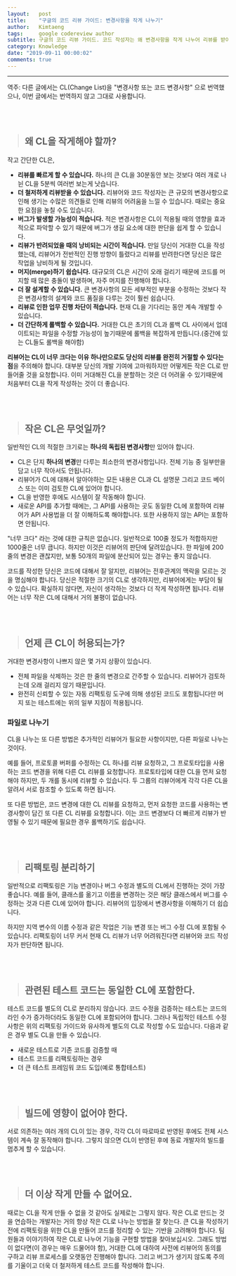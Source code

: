 ```yaml
---
layout:   post
title:    "구글의 코드 리뷰 가이드: 변경사항을 작게 나누기"
author:   Kimtaeng
tags: 	  google codereview author
subtitle: 구글의 코드 리뷰 가이드. 코드 작성자는 왜 변경사항을 작게 나누어 리뷰를 받아야 할까?
category: Knowledge
date: "2019-09-11 00:00:02"
comments: true
---
```


<hr/>

<div class="post_comments">역주: 다른 글에서는 CL(Change List)을 "변경사항 또는 코드 변경사항" 으로 번역했으나,
이번 글에서는 번역하지 않고 그대로 사용합니다.</div>

<br/><br/>

> ## 왜 CL을 작게해야 할까?

작고 간단한 CL은,

- **리뷰를 빠르게 할 수 있습니다.** 하나의 큰 CL을 30분동안 보는 것보다 여러 개로 나뉜 CL을 5분씩 여러번 보는게 낫습니다.
- **더 철저하게 리뷰받을 수 있습니다.** 리뷰어와 코드 작성자는 큰 규모의 변경사항으로 인해 생기는 수많은 의견들로 인해 리뷰의
어려움을 느낄 수 있습니다. 때로는 중요한 요점을 놓칠 수도 있습니다.
- **버그가 발생할 가능성이 적습니다.** 적은 변경사항은 CL이 적용될 때의 영향을 효과적으로 파악할 수 있기 때문에 버그가
생길 요소에 대한 판단을 쉽게 할 수 있습니다.
- **리뷰가 반려되었을 때의 낭비되는 시간이 적습니다.** 만일 당신이 거대한 CL을 작성했는데, 리뷰어가 전반적인 진행 방향이
틀렸다고 리뷰를 반려한다면 당신은 많은 작업을 낭비하게 될 것입니다.
- **머지(merge)하기 쉽습니다.** 대규모의 CL은 시간이 오래 걸리기 때문에 코드를 머지할 때 많은 충돌이 발생하며,
자주 머지를 진행해야 합니다.
- **더 잘 설계할 수 있습니다.** 큰 변경사항의 모든 세부적인 부분을 수정하는 것보다 작은 변경사항의 설계와 코드 품질을
다루는 것이 훨씬 쉽습니다.
- **리뷰로 인한 업무 진행 차단이 적습니다.** 현재 CL을 기다리는 동안 계속 개발할 수 있습니다.
- **더 간단하게 롤백할 수 있습니다.** 거대한 CL은 초기의 CL과 롤백 CL 사이에서 업데이트되는 파일을 수정할 가능성이 높기때문에
롤백을 복잡하게 만듭니다.(중간에 있는 CL들도 롤백을 해야함)

**리뷰어는 CL이 너무 크다는 이유 하나만으로도 당신의 리뷰를 완전히 거절할 수 있다는 점**을 주의해야 합니다. 대부분 당신의
개발 기여에 고마워하지만 어떻게든 작은 CL로 만들어줄 것을 요청합니다. 이미 거대해진 CL을 분할하는 것은 더 어려울 수 있기때문에
처음부터 CL을 작게 작성하는 것이 더 좋습니다.

<br/><br/>

> ## 작은 CL은 무엇일까?

일반적인 CL의 적절한 크기로는 **하나의 독립된 변경사항**만 있어야 합니다.

- CL은 단지 **하나의 변경**만 다루는 최소한의 변경사항입니다. 전체 기능 중 일부만을 담고 너무 작아서도 안됩니다.
- 리뷰어가 CL에 대해서 알아야하는 모든 내용은 CL과 CL 설명문 그리고 코드 베이스 또는 이미 검토한 CL에 있어야 합니다.
- CL을 반영한 후에도 시스템이 잘 작동해야 합니다.
- 새로운 API를 추가할 때에는, 그 API를 사용하는 곳도 동일한 CL에 포함하여 리뷰어가 API 사용법을 더 잘 이해하도록 해야합니다.
또한 사용하지 않는 API는 포함하면 안됩니다.

"너무 크다" 라는 것에 대한 규칙은 없습니다. 일반적으로 100줄 정도가 적합하지만 1000줄은 너무 큽니다. 하지만 이것은 리뷰어의
판단에 달려있습니다. 한 파일에 200줄의 변경은 괜찮지만, 보통 50개의 파일에 분산되어 있는 경우는 좋지 않습니다.

코드를 작성한 당신은 코드에 대해서 잘 알지만, 리뷰어는 전후관계의 맥락을 모르는 것을 명심해야 합니다. 당신은 적절한 크기의
CL로 생각하지만, 리뷰어에게는 부담이 될 수 있습니다. 확실하지 않다면, 자신이 생각하는 것보다 더 작게 작성하면 됩니다.
리뷰어는 너무 작은 CL에 대해서 거의 불평이 없습니다.

<br/><br/>

> ## 언제 큰 CL이 허용되는가?

거대한 변경사항이 나쁘지 않은 몇 가지 상황이 있습니다.

- 전체 파일을 삭제하는 것은 한 줄의 변경으로 간주할 수 있습니다. 리뷰어가 검토하는데 오래 걸리지 않기 때문입니다.
- 완전히 신뢰할 수 있는 자동 리팩토링 도구에 의해 생성된 코드도 포함됩니다만 머지 또는 테스트에는 위의 일부 지침이 적용됩니다.

### 파일로 나누기

CL을 나누는 또 다른 방법은 추가적인 리뷰어가 필요한 사항이지만, 다른 파일로 나누는 것이다.

예를 들어, 프로토콜 버퍼를 수정하는 CL 하나를 리뷰 요청하고, 그 프로토타입을 사용하는 코드 변경을 위해 다른 CL 리뷰를 요청합니다.
프로토타입에 대한 CL을 먼저 요청해야 하지만, 두 개를 동시에 리뷰할 수 있습니다. 두 그룹의 리뷰어에게 각각 다른 CL을 알려서
서로 참조할 수 있도록 하면 됩니다.

또 다른 방법은, 코드 변경에 대한 CL 리뷰를 요청하고, 먼저 요청한 코드를 사용하는 변경사항이 담긴 또 다른 CL 리뷰를 요청합니다.
이는 코드 변경보다 더 빠르게 리뷰가 반영될 수 있기 때문에 필요한 경우 롤백하기도 쉽습니다.  

<br/><br/>

> ## 리팩토링 분리하기

일반적으로 리팩토링은 기능 변경이나 버그 수정과 별도의 CL에서 진행하는 것이 가장 좋습니다. 예를 들어, 클래스를 옮기고 이름을
변경하는 것은 해당 클래스에서 버그를 수정하는 것과 다른 CL에 있어야 합니다. 리뷰어의 입장에서 변경사항을 이해하기 더 쉽습니다.

하지만 지역 변수의 이름 수정과 같은 작업은 기능 변경 또는 버그 수정 CL에 포함될 수 있습니다. 리팩토링이 너무 커서 현재 CL
리뷰가 너무 어려워진다면 리뷰어와 코드 작성자가 판단하면 됩니다. 

<br/><br/>

> ## 관련된 테스트 코드는 동일한 CL에 포함한다.

테스트 코드를 별도의 CL로 분리하지 않습니다. 코드 수정을 검증하는 테스트는 코드의 라인 수가 증가하더라도 동일한 CL에
포함되어야 합니다. 그러나 독립적인 테스트 수정사항은 위의 리팩토링 가이드와 유사하게 별도의 CL로 작성할 수도 있습니다.
다음과 같은 경우 별도 CL을 만들 수 있습니다.

- 새로운 테스트로 기존 코드를 검증할 때
- 테스트 코드를 리팩토링하는 경우
- 더 큰 테스트 프레임워 코드 도입(예로 통합테스트) 

<br/><br/>

> ## 빌드에 영향이 없어야 한다.

서로 의존하는 여러 개의 CL이 있는 경우, 각각 CL이 따로따로 반영된 후에도 전체 시스템이 계속 잘 동작해야 합니다.
그렇지 않으면 CL이 반영된 후에 동료 개발자의 빌드를 멈추게 할 수 있습니다.

<br/><br/>

> ## 더 이상 작게 만들 수 없어요.

때로는 CL을 작게 만들 수 없을 것 같아도 실제로는 그렇지 않다. 작은 CL로 만드는 것을 연습하는 개발자는 거의 항상 작은 CL로
나누는 방법을 잘 찾는다. 큰 CL을 작성하기 전에 리팩토링을 위한 CL을 만들어 코드를 정리할 수 있는 기반을 고려해야 합니다.
팀원들과 이야기하여 작은 CL로 나누어 기능을 구현할 방법을 찾아보십시오. 그래도 방법이 없다면(이 경우는 매우 드물어야 함),
거대한 CL에 대하여 사전에 리뷰어의 동의를 구하고 리뷰 프로세스를 오랫동안 진행해야 합니다. 그리고 버그가 생기지 않도록 주의를
기울이고 더욱 더 철저하게 테스트 코드를 작성해야 합니다.

<br/><br/>